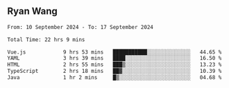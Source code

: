 ## Ryan Wang

<!--START_SECTION:waka-->

```txt
From: 10 September 2024 - To: 17 September 2024

Total Time: 22 hrs 9 mins

Vue.js            9 hrs 53 mins   ███████████░░░░░░░░░░░░░░   44.65 %
YAML              3 hrs 39 mins   ████░░░░░░░░░░░░░░░░░░░░░   16.50 %
HTML              2 hrs 55 mins   ███▒░░░░░░░░░░░░░░░░░░░░░   13.23 %
TypeScript        2 hrs 18 mins   ██▓░░░░░░░░░░░░░░░░░░░░░░   10.39 %
Java              1 hr 2 mins     █▒░░░░░░░░░░░░░░░░░░░░░░░   04.68 %
```

<!--END_SECTION:waka-->
